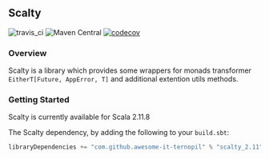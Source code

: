 ## Scalty
![travis_ci](https://travis-ci.org/awesome-it-ternopil/scalty.svg?branch=master) ![Maven Central](https://maven-badges.herokuapp.com/maven-central/com.github.awesome-it-ternopil/scalty_2.11/badge.svg) [![codecov](https://codecov.io/gh/awesome-it-ternopil/scalty/branch/master/graph/badge.svg)](https://codecov.io/gh/awesome-it-ternopil/scalty)


### Overview

Scalty is a library which provides some wrappers for monads transformer `EitherT[Future, AppError, T]` and additional extention utils methods.

### Getting Started

Scalty is currently available for Scala 2.11.8

The Scalty dependency, by adding the following to your `build.sbt`:

```scala
libraryDependencies += "com.github.awesome-it-ternopil" % "scalty_2.11" % "0.4.0"
```
